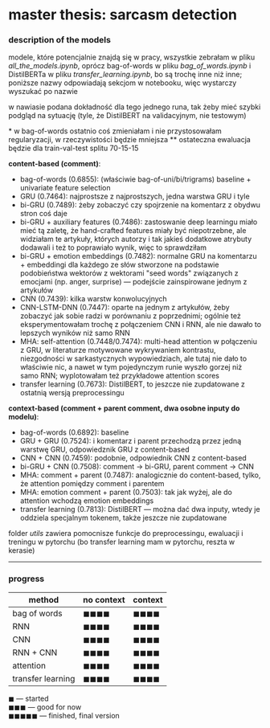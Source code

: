 # master thesis: sarcasm detection

### description of the models

modele, które potencjalnie znajdą się w pracy, wszystkie zebrałam w pliku *all_the_models.ipynb*, oprócz bag-of-words w pliku *bag_of_words.ipynb* i DistilBERTa w pliku *transfer_learning.ipynb*, bo są trochę inne niż inne; poniższe nazwy odpowiadają sekcjom w notebooku, więc wystarczy wyszukać po nazwie

w nawiasie podana dokładność dla tego jednego runa, tak żeby mieć szybki podgląd na sytuację (tyle, że DistilBERT na validacyjnym, nie testowym)

\* w bag-of-words ostatnio coś zmieniałam i nie przystosowałam regularyzacji, w rzeczywistości będzie mniejsza
\*\* ostateczna ewaluacja będzie dla train-val-test splitu 70-15-15

**content-based (comment)**:
 - bag-of-words (0.6855): (właściwie bag-of-uni/bi/trigrams) baseline + univariate feature selection
 - GRU (0.7464): najprostsze z najprostszych, jedna warstwa GRU i tyle
 - bi-GRU (0.7489): żeby zobaczyć czy spojrzenie na komentarz z obydwu stron coś daje
 - bi-GRU + auxiliary features (0.7486): zastoswanie deep learningu miało mieć tą zaletę, że hand-crafted features miały być niepotrzebne, ale widziałam te artykuły, których autorzy i tak jakieś dodatkowe atrybuty dodawali i też to poprawiało wynik, więc to sprawdziłam
 - bi-GRU + emotion embeddings (0.7482): normalne GRU na komentarzu + embeddingi dla każdego ze słów stworzone na podstawie podobieństwa wektorów z wektorami "seed words" związanych z emocjami (np. anger, surprise) — podejście zainspirowane jednym z artykułów
 - CNN (0.7439): kilka warstw konwolucyjnych
 - CNN-LSTM-DNN (0.7447): oparte na jednym z artykułów, żeby zobaczyć jak sobie radzi w porównaniu z poprzednimi; ogólnie też eksperymentowałam trochę z połączeniem CNN i RNN, ale nie dawało to lepszych wyników niż samo RNN
 - MHA: self-attention (0.7448/0.7474): multi-head attention w połączeniu z GRU, w literaturze motywowane wykrywaniem kontrastu, niezgodności w sarkastycznych wypowiedziach, ale tutaj nie dało to właściwie nic, a nawet w tym pojedynczym runie wyszło gorzej niż samo RNN; wyplotowałam też przykładowe attention scores
 - transfer learning (0.7673): DistilBERT, to jeszcze nie zupdatowane z ostatnią wersją preprocessingu
 
**context-based (comment + parent comment, dwa osobne inputy do modelu)**:
 - bag-of-words (0.6892): baseline
 - GRU + GRU (0.7524): i komentarz i parent przechodzą przez jedną warstwę GRU, odpowiedznik GRU z content-based
 - CNN + CNN (0.7459): podobnie, odpowiednik CNN z content-based
 - bi-GRU + CNN (0.7508): comment -> bi-GRU, parent comment -> CNN
 - MHA: comment + parent (0.7487): analogicznie do content-based, tylko, że attention pomiędzy comment i parentem
 - MHA: emotion comment + parent (0.7503): tak jak wyżej, ale do attention wchodzą emotion embeddings
 - transfer learning (0.7813): DistilBERT — można dać dwa inputy, wtedy je oddziela specjalnym tokenem, także jeszcze nie zupdatowane
 
folder *utils* zawiera pomocnisze funkcje do preprocessingu, ewaluacji i treningu w pytorchu (bo transfer learning mam w pytorchu, reszta w kerasie)

***

### progress

|method|no context|context|
|------------|----------|-------|
|bag of words|◼◼◼◼  |◼◼◼◼ |
|RNN|◼◼◼◼  |◼◼◼◼ |
|CNN|◼◼◼◼  |◼◼◼◼     |
|RNN + CNN|◼◼◼◼  |◼◼◼◼ |
|attention|◼◼◼◼     |◼◼◼◼ |
|transfer learning|◼◼◼◼     |◼◼◼◼ |

◼ — started  
◼◼◼ — good for now  
◼◼◼◼◼ — finished, final version


